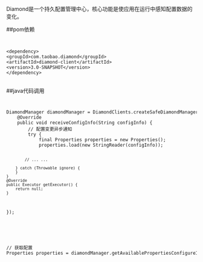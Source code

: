 Diamond是一个持久配置管理中心，核心功能是使应用在运行中感知配置数据的变化。


##pom依赖

<code>
<pre>
&lt;dependency&gt;
&lt;groupId&gt;com.taobao.diamond&lt;/groupId&gt;
&lt;artifactId&gt;diamond-client&lt;/artifactId&gt;
&lt;version&gt;3.0-SNAPSHOT&lt;/version&gt;
&lt;/dependency&gt;
</code>
</pre>

##java代码调用

<code>
<pre>
DiamondManager diamondManager = DiamondClients.createSafeDiamondManager("demo", "global", new ManagerListener() {
	@Override
	public void receiveConfigInfo(String configInfo) {
		// 配置变更异步通知
		try {
			final Properties properties = new Properties();
			properties.load(new StringReader(configInfo));
			
			// ... ...
			
		} catch (Throwable ignore) {
		}
	}
	@Override
	public Executor getExecutor() {
		return null;
	}
});
</pre>
</code>

<code>
<pre>
// 获取配置
Properties properties = diamondManager.getAvailablePropertiesConfigureInfomation(5000);
</pre>
</code>
